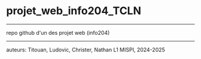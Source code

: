 # projet_web_info204_TCLN
---
repo github d'un des projet web (info204)



---
auteurs:
Titouan, Ludovic, Christer, Nathan
L1 MISPI, 2024-2025
